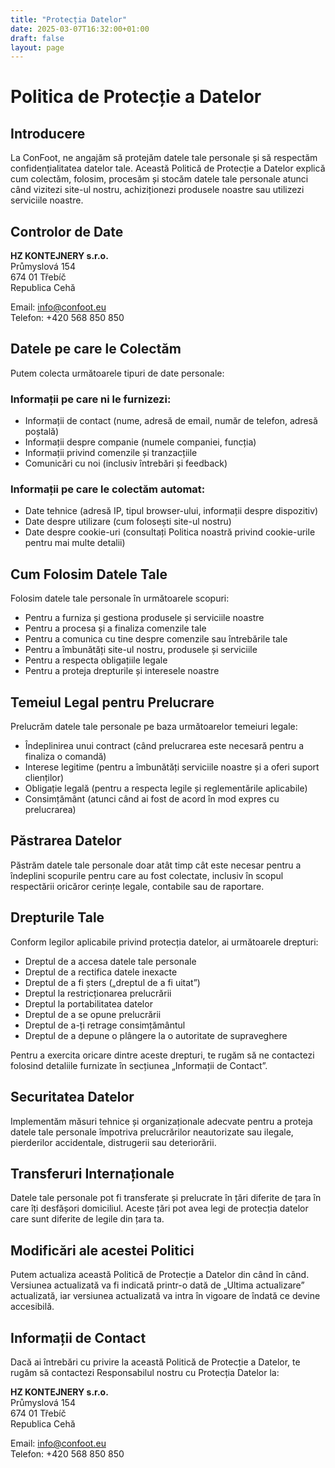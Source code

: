 ```yaml
---
title: "Protecția Datelor"
date: 2025-03-07T16:32:00+01:00
draft: false
layout: page
---
```


# Politica de Protecție a Datelor

## Introducere

La ConFoot, ne angajăm să protejăm datele tale personale și să respectăm confidențialitatea datelor tale. Această Politică de Protecție a Datelor explică cum colectăm, folosim, procesăm și stocăm datele tale personale atunci când vizitezi site-ul nostru, achiziționezi produsele noastre sau utilizezi serviciile noastre.

## Controlor de Date

**HZ KONTEJNERY s.r.o.**  
Průmyslová 154  
674 01 Třebíč  
Republica Cehă

Email: info@confoot.eu  
Telefon: +420 568 850 850

## Datele pe care le Colectăm

Putem colecta următoarele tipuri de date personale:

### Informații pe care ni le furnizezi:
- Informații de contact (nume, adresă de email, număr de telefon, adresă poștală)
- Informații despre companie (numele companiei, funcția)
- Informații privind comenzile și tranzacțiile
- Comunicări cu noi (inclusiv întrebări și feedback)

### Informații pe care le colectăm automat:
- Date tehnice (adresă IP, tipul browser-ului, informații despre dispozitiv)
- Date despre utilizare (cum folosești site-ul nostru)
- Date despre cookie-uri (consultați Politica noastră privind cookie-urile pentru mai multe detalii)

## Cum Folosim Datele Tale

Folosim datele tale personale în următoarele scopuri:

- Pentru a furniza și gestiona produsele și serviciile noastre
- Pentru a procesa și a finaliza comenzile tale
- Pentru a comunica cu tine despre comenzile sau întrebările tale
- Pentru a îmbunătăți site-ul nostru, produsele și serviciile
- Pentru a respecta obligațiile legale
- Pentru a proteja drepturile și interesele noastre

## Temeiul Legal pentru Prelucrare

Prelucrăm datele tale personale pe baza următoarelor temeiuri legale:

- Îndeplinirea unui contract (când prelucrarea este necesară pentru a finaliza o comandă)
- Interese legitime (pentru a îmbunătăți serviciile noastre și a oferi suport clienților)
- Obligație legală (pentru a respecta legile și reglementările aplicabile)
- Consimțământ (atunci când ai fost de acord în mod expres cu prelucrarea)

## Păstrarea Datelor

Păstrăm datele tale personale doar atât timp cât este necesar pentru a îndeplini scopurile pentru care au fost colectate, inclusiv în scopul respectării oricăror cerințe legale, contabile sau de raportare.

## Drepturile Tale

Conform legilor aplicabile privind protecția datelor, ai următoarele drepturi:

- Dreptul de a accesa datele tale personale
- Dreptul de a rectifica datele inexacte
- Dreptul de a fi șters („dreptul de a fi uitat”)
- Dreptul la restricționarea prelucrării
- Dreptul la portabilitatea datelor
- Dreptul de a se opune prelucrării
- Dreptul de a-ți retrage consimțământul
- Dreptul de a depune o plângere la o autoritate de supraveghere

Pentru a exercita oricare dintre aceste drepturi, te rugăm să ne contactezi folosind detaliile furnizate în secțiunea „Informații de Contact”.

## Securitatea Datelor

Implementăm măsuri tehnice și organizaționale adecvate pentru a proteja datele tale personale împotriva prelucrărilor neautorizate sau ilegale, pierderilor accidentale, distrugerii sau deteriorării.

## Transferuri Internaționale

Datele tale personale pot fi transferate și prelucrate în țări diferite de țara în care îți desfășori domiciliul. Aceste țări pot avea legi de protecția datelor care sunt diferite de legile din țara ta.

## Modificări ale acestei Politici

Putem actualiza această Politică de Protecție a Datelor din când în când. Versiunea actualizată va fi indicată printr-o dată de „Ultima actualizare” actualizată, iar versiunea actualizată va intra în vigoare de îndată ce devine accesibilă.

## Informații de Contact

Dacă ai întrebări cu privire la această Politică de Protecție a Datelor, te rugăm să contactezi Responsabilul nostru cu Protecția Datelor la:

**HZ KONTEJNERY s.r.o.**  
Průmyslová 154  
674 01 Třebíč  
Republica Cehă

Email: info@confoot.eu  
Telefon: +420 568 850 850